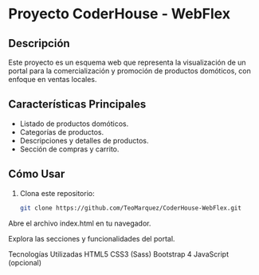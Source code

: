# Proyecto CoderHouse - WebFlex

## Descripción

Este proyecto es un esquema web que representa la visualización de un portal para la comercialización y promoción de productos domóticos, con enfoque en ventas locales.

## Características Principales

- Listado de productos domóticos.
- Categorías de productos.
- Descripciones y detalles de productos.
- Sección de compras y carrito.

## Cómo Usar

1. Clona este repositorio:

   ```bash
   git clone https://github.com/TeoMarquez/CoderHouse-WebFlex.git
Abre el archivo index.html en tu navegador.

Explora las secciones y funcionalidades del portal.

Tecnologías Utilizadas
HTML5
CSS3 (Sass)
Bootstrap 4
JavaScript (opcional)
